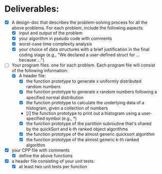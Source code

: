 # Deliverables:

- [X] A design-doc that describes the problem-solving process for all the above problems. For each problem, include the following aspects: 
    - [X] input and output of the problem
    - [X] your algorithm in pseudo code with comments
    - [X] worst-case time complexity analysis
    - [X] your choice of data structures with a brief justification in the final coding stage (e.g., "We declared a user-defined struct for ... because ...")
- [ ] Your program files.  one for each problem.  Each program file will consist of the following information:
    - [x] A header file: 
        - [X] the function prototype to generate x uniformly distributed random numbers 
        - [X] the function prototype to generate x random numbers following a specified normal distribution
        - [x] the function prototype to calculate the underlying data of a histogram, given a collection of numbers
        - [/] the function prototype to print out a histogram using a user-specified symbol (e.g., *)
        - [X] the function prototype of the partition subroutine that's shared by the quickSort and k-th ranked  object algorithms
        - [X] the function prototype of the almost generic quicksort algorithm
        - [X] the function prototype of the almost generic k-th ranked algorithm
- [X] your CPP file with comments
    - [X] define the above functions
- [X] a header file consisting of your unit tests: 
    - [X] at least two unit tests per function
